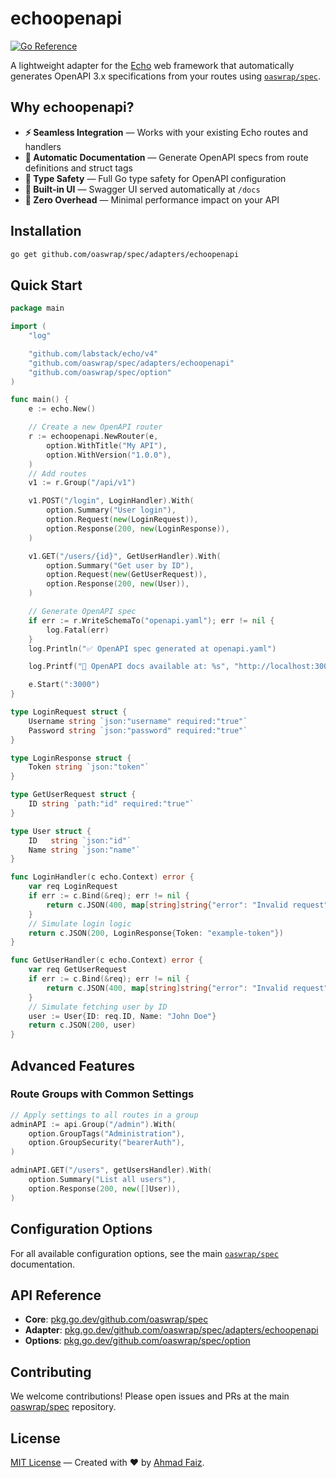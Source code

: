 # echoopenapi

[![Go Reference](https://pkg.go.dev/badge/github.com/oaswrap/spec/adapters/echoopenapi.svg)](https://pkg.go.dev/github.com/oaswrap/spec/adapters/echoopenapi)

A lightweight adapter for the [Echo](https://github.com/labstack/echo) web framework that automatically generates OpenAPI 3.x specifications from your routes using [`oaswrap/spec`](https://github.com/oaswrap/spec).

## Why echoopenapi?

- **⚡ Seamless Integration** — Works with your existing Echo routes and handlers
- **📝 Automatic Documentation** — Generate OpenAPI specs from route definitions and struct tags
- **🎯 Type Safety** — Full Go type safety for OpenAPI configuration
- **🔧 Built-in UI** — Swagger UI served automatically at `/docs`
- **🚀 Zero Overhead** — Minimal performance impact on your API

## Installation

```bash
go get github.com/oaswrap/spec/adapters/echoopenapi
```

## Quick Start

```go
package main

import (
	"log"

	"github.com/labstack/echo/v4"
	"github.com/oaswrap/spec/adapters/echoopenapi"
	"github.com/oaswrap/spec/option"
)

func main() {
	e := echo.New()

	// Create a new OpenAPI router
	r := echoopenapi.NewRouter(e,
		option.WithTitle("My API"),
		option.WithVersion("1.0.0"),
	)
	// Add routes
	v1 := r.Group("/api/v1")

	v1.POST("/login", LoginHandler).With(
		option.Summary("User login"),
		option.Request(new(LoginRequest)),
		option.Response(200, new(LoginResponse)),
	)

	v1.GET("/users/{id}", GetUserHandler).With(
		option.Summary("Get user by ID"),
		option.Request(new(GetUserRequest)),
		option.Response(200, new(User)),
	)

	// Generate OpenAPI spec
	if err := r.WriteSchemaTo("openapi.yaml"); err != nil {
		log.Fatal(err)
	}
	log.Println("✅ OpenAPI spec generated at openapi.yaml")

	log.Printf("🚀 OpenAPI docs available at: %s", "http://localhost:3000/docs")

	e.Start(":3000")
}

type LoginRequest struct {
	Username string `json:"username" required:"true"`
	Password string `json:"password" required:"true"`
}

type LoginResponse struct {
	Token string `json:"token"`
}

type GetUserRequest struct {
	ID string `path:"id" required:"true"`
}

type User struct {
	ID   string `json:"id"`
	Name string `json:"name"`
}

func LoginHandler(c echo.Context) error {
	var req LoginRequest
	if err := c.Bind(&req); err != nil {
		return c.JSON(400, map[string]string{"error": "Invalid request"})
	}
	// Simulate login logic
	return c.JSON(200, LoginResponse{Token: "example-token"})
}

func GetUserHandler(c echo.Context) error {
	var req GetUserRequest
	if err := c.Bind(&req); err != nil {
		return c.JSON(400, map[string]string{"error": "Invalid request"})
	}
	// Simulate fetching user by ID
	user := User{ID: req.ID, Name: "John Doe"}
	return c.JSON(200, user)
}
```

## Advanced Features

### Route Groups with Common Settings
```go
// Apply settings to all routes in a group
adminAPI := api.Group("/admin").With(
    option.GroupTags("Administration"),
	option.GroupSecurity("bearerAuth"),
)

adminAPI.GET("/users", getUsersHandler).With(
	option.Summary("List all users"),
	option.Response(200, new([]User)),
)
```

## Configuration Options

For all available configuration options, see the main [`oaswrap/spec`](https://github.com/oaswrap/spec#configuration-options) documentation.

## API Reference

- **Core**: [pkg.go.dev/github.com/oaswrap/spec](https://pkg.go.dev/github.com/oaswrap/spec)
- **Adapter**: [pkg.go.dev/github.com/oaswrap/spec/adapters/echoopenapi](https://pkg.go.dev/github.com/oaswrap/spec/adapters/echoopenapi)
- **Options**: [pkg.go.dev/github.com/oaswrap/spec/option](https://pkg.go.dev/github.com/oaswrap/spec/option)

## Contributing

We welcome contributions! Please open issues and PRs at the main [oaswrap/spec](https://github.com/oaswrap/spec) repository.

## License

[MIT License](LICENSE) — Created with ❤️ by [Ahmad Faiz](https://github.com/afkdevs).